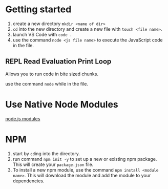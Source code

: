 # Getting started

1. create a new directory `mkdir <name of dir>`
1. `cd` into the new directory and create a new file with `touch <file name>`.
1. launch VS Code with `code .`
1. use the command `node <js file name>` to execute the JavaScript code in the file.

## REPL Read Evaluation Print Loop

Allows you to run code in bite sized chunks.

use the command `node` while in the file.

# Use Native Node Modules

[node.js modules](https://nodejs.org/dist/latest-v16.x/docs/api/)

# NPM

1. start by `cd`ing into the directory.
1. run command `npm init -y` to set up a new or existing npm package. This will create your `package.json` file.
1. To install a new npm module, use the command `npm install <module name>`. This will download the module and add the module to your dependencies.
